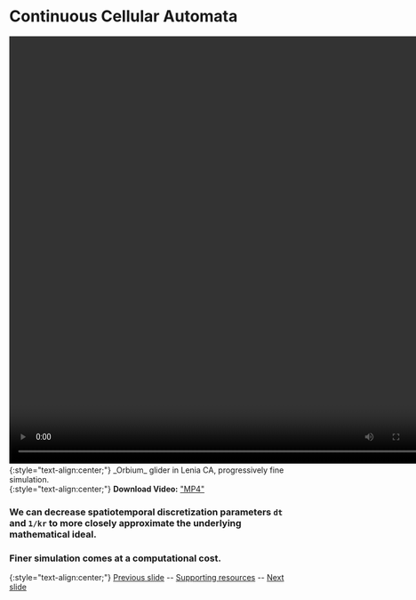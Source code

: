 # Continuous Cellular Automata 

<div align="center">
  <!-- 'video for everyone' code snippet from https://camendesign.com/code/video_for_everybody -->
  <!-- first try HTML5 playback: if serving as XML, expand `controls` to `controls="controls"` and autoplay likewise -->
  <!-- warning: playback does not work on iOS3 if you include the poster attribute! fixed in iOS4.0 -->
  <video width="768" height="768" controls>
    <source src="https://raw.githubusercontent.com/riveSunder/fractal_persistence/master/docs/assets/vid1a_orbium_unicaudatus.mp4" type="video/mp4" /><!-- Safari / iOS video    -->
  <!-- <source src="__VIDEO__.OGV" type="video/ogg" /><!-- Firefox / Opera / Chrome10 --> -->
    <!-- fallback to Flash: -->
    <object width="768" height="768" type="application/x-shockwave-flash" data="__FLASH__.SWF">
      <!-- Firefox uses the `data` attribute above, IE/Safari uses the param below -->
      <param name="movie" value="__FLASH__.SWF" />
      <param name="flashvars" value="controlbar=over&amp;image=__image__.png&amp;file=https://raw.githubusercontent.com/riveSunder/fractal_persistence/master/docs/assets/vid1a_orbium_unicaudatus.mp4" />
      <!-- fallback image. note the title field below, put the title of the video there -->
      <img src="https://raw.githubusercontent.com/riveSunder/fractal_persistence/master/docs/assets/vid1a_thumbnail.png" width="768" height="768" alt="thumbnail of _Orbium_ glider"
           title="No video playback capabilities, please download the video below" />
    </object>
  </video>
</div>
{:style="text-align:center;"}
_Orbium_ glider in Lenia CA, progressively fine simulation. 
<br>
{:style="text-align:center;"}
<strong>Download Video:</strong>
<a href="https://raw.githubusercontent.com/riveSunder/fractal_persistence/master/docs/assets/vid1a_orbium_unicaudatus.mp4">"MP4"</a>
<!-- Open Format:	<a href="__VIDEO__.OGV">"Ogg"</a> -->

### We can decrease spatiotemporal discretization parameters `dt` and `1/kr` to more closely approximate the underlying mathematical ideal.
### Finer simulation comes at a computational cost.


{:style="text-align:center;"}
[Previous slide](https://rivesunder.github.io/fractal_persistence/al24_slide_002a) -- [Supporting resources](https://rivesunder.github.io/fractal_persistence) -- [Next slide](https://rivesunder.github.io/fractal_persistence/al24_slide_003)
